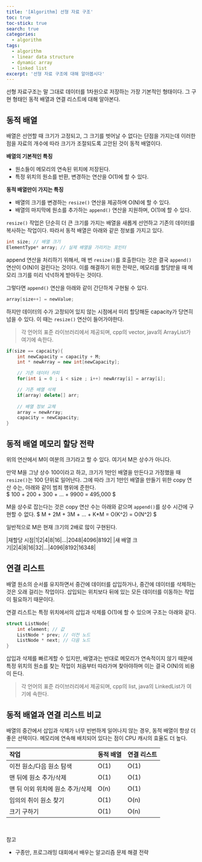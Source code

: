 ```yaml
---
title: '[Algorithm] 선형 자료 구조'
toc: true
toc-stick: true
search: true
categories:
  - algorithm
tags:
  - algorithm
  - linear data structure
  - dynamic array
  - linked list
excerpt: '선형 자료 구조에 대해 알아봅시다'
---
```


선형 자료구조는 말 그대로 데이터를 1차원으로 저장하는 가장 기본적인 형태이다.
그 구현 형태인 동적 배열과 연결 리스트에 대해 알아본다.

## 동적 배열  

배열은 선언할 때 크기가 고정되고, 그 크기를 벗어날 수 없다는 단점을 가지는데 
이러한 점을 자료의 개수에 따라 크기가 조절되도록 고안된 것이 동적 배열이다.  

**배열의 기본적인 특징**
- 원소들이 메모리의 연속된 위치에 저장된다.
- 특정 위치의 원소를 반환, 변경하는 연산을 O(1)에 할 수 있다.

**동적 배열만이 가지는 특징**
- 배열의 크기를 변경하는 ```resize()``` 연산을 제공하며 O(N)에 할 수 있다.
- 배열의 마지막에 원소를 추가하는 ```append()``` 연산을 지원하며, O(1)에 할 수 있다.

```resize()``` 작업은 단순히 더 큰 크기를 가지는 배열을 새롭게 선언하고 기존의 데이터를 복사하는 작업이다.
따라서 동적 배열은 아래와 같은 정보를 가지고 있다.

``` cpp
int size; // 배열 크기
ElementType* array; // 실제 배열을 가리키는 포인터
```

append 연산을 처리하기 위해서, 매 번 ```resize()```를 호출한다는 것은 결국 ```append()``` 연산이 O(N)이 걸린다는 것이다.
이를 해결하기 위한 전략은, 메모리를 할당받을 때 메모리 크기를 미리 넉넉하게 받아두는 것이다.  

그렇다면 ```append()``` 연산을 아래와 같이 간단하게 구현될 수 있다.

``` cpp
array[size++] = newValue;
```

하지만 데이터의 수가 고정되어 있지 않는 시점에서 미리 할당해둔 capacity가 당연히 넘을 수 있다.
이 때는 ```resize()``` 연산이 들어가야한다.

> 각 언어의 표준 라이브러리에서 제공되며, cpp의 vector, java의 ArrayList가 여기에 속한다.

``` cpp
if(size == capcaity){
	int newCapacity = capacity + M;
	int * newArray = new int[newCapacity];

	// 기존 데이터 카피
	for(int i = 0 ; i < size ; i++) newArray[i] = array[i];

	// 기존 배열 삭제
	if(array) delete[] arr;
	
	// 배열 정보 교체
	array = newArray;
	capacity = newCapacity;
}
```

## 동적 배열 메모리 할당 전략

위의 연산에서 M이 여분의 크기라고 할 수 있다. 여기서 M은 상수가 아니다.

만약 M을 그냥 상수 100이라고 하고, 크기가 1만인 배열을 만든다고 가정했을 때 ```resize()```는 100 단위로 일어난다.
그에 따라 크기 1만인 배열을 만들기 위한 copy 연산 수는, 아래와 같이 범죄 행위에 준한다.  
$ 100 + 200 + 300 + ... + 9900 = 495,000 $  

M을 상수로 잡는다는 것은 copy 연산 수는 아래와 같으며 ```append()```를 상수 시간에 구현할 수 없다.
$ M + 2M + 3M + ... + K*M = O(K^2) = O(N^2) $

일반적으로 M은 현재 크기의 2배로 많이 구현된다.

|재할당 시점|1|2|4|8|16|...|2048|4096|8192|
|새 배열 크기|2|4|8|16|32|...|4096|8192|16348|

## 연결 리스트

배열 원소의 순서를 유지하면서 중간에 데이터를 삽입하거나, 중간에 데이터를 삭제하는 것은 오래 걸리는 작업이다.
삽입되는 위치보다 뒤에 있는 모든 데이터를 이동하는 작업이 필요하기 때문이다.

연결 리스트는 특정 위치에서의 삽입과 삭제를 O(1)에 할 수 있으며 구조는 아래와 같다.

``` cpp
struct ListNode{
	int element; // 값
	ListNode * prev; // 이전 노드
	ListNode * next; // 다음 노드
}
```

삽입과 삭제를 빠르게할 수 있지만, 배열과는 반대로 메모리가 연속적이지 않기 때문에 
특정 위치의 원소를 찾는 작업이 처음부터 따라가며 찾아야하며 이는 결국 O(N)의 비용이 든다.

> 각 언어의 표준 라이브러리에서 제공되며, cpp의 list, java의 LinkedList가 여기에 속한다.

## 동적 배열과 연결 리스트 비교

배열의 중간에서 삽입과 삭제가 너무 빈번하게 일어나지 않는 경우, 동적 배열이 항상 더 좋은 선택이다.
메모리에 연속해 배치되어 있다는 점이 CPU 캐시의 효율도 더 높다.

|작업|동적 배열|연결 리스트|
|:--|:---|:---|
|이전 원소/다음 원소 탐색|O(1)|O(1)|
|맨 뒤에 원소 추가/삭제|O(1)|O(1)|
|맨 뒤 이외 위치에 원소 추가/삭제|O(n)|O(1)|
|임의의 취이 원소 찾기|O(1)|O(n)|
|크기 구하기|O(1)|O(n)|

<br/>

참고
- 구종만, 프로그래밍 대회에서 배우는 알고리즘 문제 해결 전략
